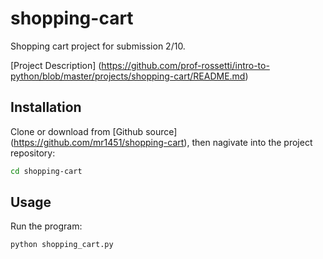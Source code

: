 # shopping-cart
Shopping cart project for submission 2/10.

[Project Description]
(https://github.com/prof-rossetti/intro-to-python/blob/master/projects/shopping-cart/README.md)

## Installation

Clone or download from [Github source] (https://github.com/mr1451/shopping-cart), then nagivate into the project repository:

```sh
cd shopping-cart
```

## Usage

Run the program:
```py
python shopping_cart.py
```